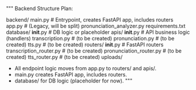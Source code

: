 """
Backend Structure Plan:

backend/
    main.py                # Entrypoint, creates FastAPI app, includes routers
    app.py                 # (Legacy, will be split)
    pronunciation_analyzer.py
    requirements.txt
    database/
        __init__.py        # DB logic or placeholder
    apis/
        __init__.py        # API business logic (handlers)
        transcription.py   # (to be created)
        pronunciation.py   # (to be created)
        tts.py             # (to be created)
    routers/
        __init__.py        # FastAPI routers
        transcription_router.py  # (to be created)
        pronunciation_router.py  # (to be created)
        tts_router.py           # (to be created)
    uploads/

- All endpoint logic moves from app.py to routers/ and apis/.
- main.py creates FastAPI app, includes routers.
- database/ for DB logic (placeholder for now).
"""
